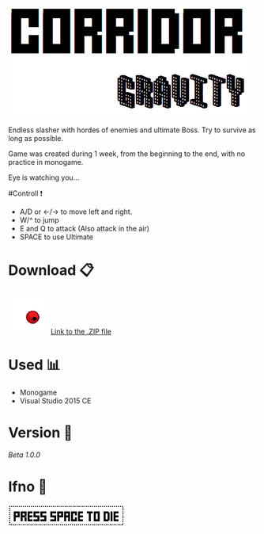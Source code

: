 ![](https://github.com/GoodforGod/CorridorGravity/blob/master/CorridorGravity/readme-1.png)

Endless slasher with hordes of enemies and ultimate Boss.
Try to survive as long as possible.

Game was created during 1 week, from the beginning to the end, with no practice in monogame.

Eye is watching you... 

#Controll :exclamation:
  - A/D or <-/-> to move left and right.
  - W/^ to jump
  - E and Q to attack (Also attack in the air)
  - SPACE to use Ultimate
 
# Download :clipboard:
![](https://github.com/GoodforGod/CorridorGravity/blob/master/CorridorGravity/readme-3.png)
[Link to the .ZIP file](https://github.com/GoodforGod/CorridorGravity/blob/master/CorridorGravity.zip)

# Used :bar_chart:
 - Monogame
 - Visual Studio 2015 CE

# Version :date:
 *Beta 1.0.0*

# Ifno :speech_balloon:

![Alt text](https://github.com/GoodforGod/CorridorGravity/blob/master/CorridorGravity/readme-2.png)
